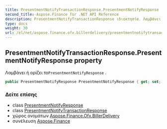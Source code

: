```yaml
---
title: PresentmentNotifyTransactionResponse.PresentmentNotifyResponse
second_title: Aspose.Finance for .NET API Reference
description: PresentmentNotifyTransactionResponse ιδιοκτησία. Λαμβάνει ή ορίζει τοPresentmentNotifyResponse .
type: docs
weight: 30
url: /el/net/aspose.finance.ofx.billerdelivery/presentmentnotifytransactionresponse/presentmentnotifyresponse/
---
```

## PresentmentNotifyTransactionResponse.PresentmentNotifyResponse property

Λαμβάνει ή ορίζει το`PresentmentNotifyResponse` .

```csharp
public PresentmentNotifyResponse PresentmentNotifyResponse { get; set; }
```

### Δείτε επίσης

* class [PresentmentNotifyResponse](../../presentmentnotifyresponse/)
* class [PresentmentNotifyTransactionResponse](../)
* χώρος ονομάτων [Aspose.Finance.Ofx.BillerDelivery](../../presentmentnotifytransactionresponse/)
* συνέλευση [Aspose.Finance](../../../)


